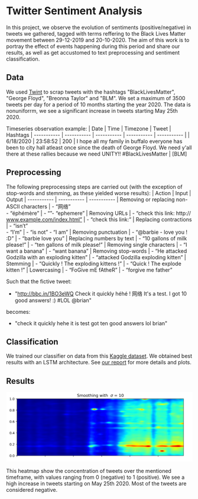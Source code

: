 # Twitter Sentiment Analysis

In this project, we observe the evolution of sentiments (positive/negative) in tweets we gathered, tagged with terms reffering to the Black Lives Matter movement between 29-12-2019 and 20-10-2020. The aim of this work is to portray the effect of events happening during this period and share our results, as well as get accustomed to text preprocessing and sentiment classification.

## Data

We used [Twint](https://github.com/twintproject/twint) to scrap tweets with the hashtags "BlackLivesMatter", "George Floyd", "Breonna Taylor" and "BLM". We set a maximum of 3500 tweets per day for a period of 10 months starting the year 2020. The data is nonuniforrm, we see a significant increase in tweets starting May 25th 2020.

Timeseries observation example:
| Date | Time | Timezone | Tweet | Hashtags
| ----------- | ----------- | ----------- | ----------- | ----------- |
| 6/18/2020 | 23:58:52 | 200 | I hope all my family in buffalo everyone has been to city hall atleast once since the death of George Floyd. We need y'all there at these rallies because we need UNITY!! #BlackLivesMatter | [BLM]

## Preprocessing

The following preprocessing steps are carried out (with the exception of stop-words and stemming, as these yielded worse results):
| Action | Input | Output
| ----------- | ----------- | -----------
| Removing or replacing non-ASCII characters | - “网络”<br>- “éphémère” | - “”- “ephemere”
| Removing URLs | - “check this link: http:// www.example.com/index.html” | - “check this link:”
| Replacing contractions | - “isn’t”<br>- “I’m” | - “is not” - “I am”
| Removing punctuation | - “@barbie - love you ! :D” | - “barbie love you”
| Replacing numbers by text | - “10 gallons of milk please!” | - “ten gallons of milk please!”
| Removing single characters | - “I want a banana” | - “want banana”
| Removing stop-words | - “He attacked Godzilla with an exploding kitten” | - “attacked Godzilla exploding kitten”
| Stemming | - “Quickly ! The exploding kittens !” | - “Quick ! The explode kitten !”
| Lowercasing | - “FoGive mE fAtheR” | - “forgive me father”

Such that the fictive tweet:
- "http://bbc.in/1BO3eWQ Check it quickly héhé ! 网络 It's a test. I got 10 good answers! :) #LOL @brian"

becomes:
- "check it quickly hehe it is test got ten good answers lol brian"

## Classification

We trained our classifier on data from this [Kaggle dataset](https://www.kaggle.com/kazanova/sentiment140).
We obtained best results with an LSTM architecture. See [our report](Documents/Report_NLP_Project.pdf) for more details and plots.

## Results

![Heatmap](Documents/sentiment_heatmap.png)

This heatmap show the concentration of tweets over the mentioned timeframe, with values ranging from 0 (negative) to 1 (positive). We see a high increase in tweets starting on May 25th 2020. Most of the tweets are considered negative.

